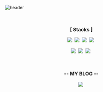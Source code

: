 ![header](https://capsule-render.vercel.app/api?type=waving&color=e3d571&height=150&section=header&text=SUNGHUN%20LEE&fontSize=65&animation=fadeIn&fontColor=f2e9e4)

<br />

<h3 align="center">[ Stacks ]</h3>

<p align="center">
<img src="https://img.shields.io/badge/HTML-d00000?style=flat-square&logo=HTML5&logoColor=white"/></a>&nbsp
<img src="https://img.shields.io/badge/CSS-1a759f?style=flat-square&logo=CSS3&logoColor=white"/></a>&nbsp
<img src="https://img.shields.io/badge/SCSS-CC6699?style=flat-square&logo=Sass&logoColor=white"/></a>&nbsp 
<img src="https://img.shields.io/badge/Javascript-ffb13b?style=flat-square&logo=javascript&logoColor=white"/></a>&nbsp

<br>
<br>
<img src="https://img.shields.io/badge/React-61DAFB?style=flat-square&logo=React&logoColor=white"/></a>&nbsp
<img src="https://img.shields.io/badge/styled%2Dcomponents-DB7093?style=flat-square&logo=styled%2Dcomponents&logoColor=white"/></a>&nbsp
<img src="https://img.shields.io/badge/Redux-764ABC?style=flat-square&logo=Redux&logoColor=white"/></a>&nbsp
</p>

<br>

<h3 align="center">-- MY BLOG --</h3>

<p align="center">
<a href="https://velog.io/@kusdsuna"><img src="https://img.shields.io/badge/Velog-1cca97?style=flat-square&logo=Vimeo&logoColor=white"/></a>&nbsp
</p>
